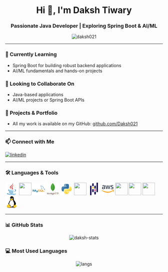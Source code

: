 <h1 align="center">Hi 👋, I'm Daksh Tiwary</h1>
<h3 align="center">Passionate Java Developer | Exploring Spring Boot & AI/ML</h3>

<p align="center">
  <img src="https://komarev.com/ghpvc/?username=Daksh021&label=Profile%20views&color=0e75b6&style=flat" alt="daksh021" />
</p>

---

### 🌱 Currently Learning
- Spring Boot for building robust backend applications
- AI/ML fundamentals and hands-on projects

### 🤝 Looking to Collaborate On
- Java-based applications
- AI/ML projects or Spring Boot APIs

### 📂 Projects & Portfolio
- All my work is available on my GitHub: [github.com/Daksh021](https://github.com/Daksh021)

---

### 📫 Connect with Me
<p>
  <a href="https://www.linkedin.com/in/daksh-tiwary-2a4511288/" target="_blank">
    <img src="https://raw.githubusercontent.com/rahuldkjain/github-profile-readme-generator/master/src/images/icons/Social/linked-in-alt.svg" alt="linkedin" height="30" width="40" />
  </a>
</p>

---

### 🛠️ Languages & Tools
<p>
  <a href="https://www.java.com"><img src="https://raw.githubusercontent.com/devicons/devicon/master/icons/java/java-original.svg" width="40" height="40"/></a>
  <a href="https://spring.io/"><img src="https://www.vectorlogo.zone/logos/springio/springio-icon.svg" width="40" height="40"/></a>
  <a href="https://www.mysql.com/"><img src="https://raw.githubusercontent.com/devicons/devicon/master/icons/mysql/mysql-original-wordmark.svg" width="40" height="40"/></a>
  <a href="https://www.mongodb.com/"><img src="https://raw.githubusercontent.com/devicons/devicon/master/icons/mongodb/mongodb-original-wordmark.svg" width="40" height="40"/></a>
  <a href="https://www.python.org"><img src="https://raw.githubusercontent.com/devicons/devicon/master/icons/python/python-original.svg" width="40" height="40"/></a>
  <a href="https://scikit-learn.org/"><img src="https://upload.wikimedia.org/wikipedia/commons/0/05/Scikit_learn_logo_small.svg" width="40" height="40"/></a>
  <a href="https://pandas.pydata.org/"><img src="https://raw.githubusercontent.com/devicons/devicon/2ae2a900d2f041da66e950e4d48052658d850630/icons/pandas/pandas-original.svg" width="40" height="40"/></a>
  <a href="https://aws.amazon.com"><img src="https://raw.githubusercontent.com/devicons/devicon/master/icons/amazonwebservices/amazonwebservices-original-wordmark.svg" width="40" height="40"/></a>
  <a href="https://firebase.google.com/"><img src="https://www.vectorlogo.zone/logos/firebase/firebase-icon.svg" width="40" height="40"/></a>
  <a href="https://cloud.google.com"><img src="https://www.vectorlogo.zone/logos/google_cloud/google_cloud-icon.svg" width="40" height="40"/></a>
  <a href="https://flutter.dev"><img src="https://www.vectorlogo.zone/logos/flutterio/flutterio-icon.svg" width="40" height="40"/></a>
  <a href="https://www.linux.org/"><img src="https://raw.githubusercontent.com/devicons/devicon/master/icons/linux/linux-original.svg" width="40" height="40"/></a>
</p>

---

### 📊 GitHub Stats
<p align="center">
  <img src="https://github-readme-stats.vercel.app/api?username=Daksh021&show_icons=true&theme=react&count_private=true" alt="daksh-stats" />
</p>

### 💻 Most Used Languages
<p align="center">
  <img src="https://github-readme-stats.vercel.app/api/top-langs/?username=Daksh021&layout=compact&theme=react" alt="langs" />
</p>
